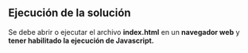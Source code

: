 ## Ejecución de la solución
<p>Se debe abrir o ejecutar el archivo <strong>index.html</strong> en un <strong>navegador web</strong> y <strong>tener habilitado la ejecución de Javascript.</strong> 
</p>
